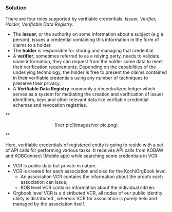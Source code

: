 ### Solution
There are four roles supported by verifiable credentials:
*Issuer, Verifier, Holder, Verifiable Data Registry.*

- The **issuer**, or the authority on some information about a subject (e.g a person), issues a credential containing this information in the form of claims to a holder. 
- The **holder** is responsible for storing and managing that credential. 
- A **verifier**, sometimes referred to as a relying party, needs to validate some information, they can request from the holder some data to meet their verification requirements. Depending on the capabilities of the underlying technology, the holder is free to present the claims contained in their verifiable credentials using any number of techniques to preserve their privacy.
- A **Verifiable Data Registry** commonly a decentralized ledger which serves as a system for mediating the creation and verification of issuer identifiers, keys and other relevant data like verifiable credential schemas and revocation registries.




**<p style="text-align: center;">
![vcr pic](images/vcr pic.png)
</p>**




Here, verifiable credentials of registered entity is going to reside with a set of API calls for performing various tasks. It receives API calls from KOBAW and KOBConnect (Mobile app) while searching some credentials in VCR.

- VCR is public data but private in nature.
- VCR is created for each association and also for the KochiOrgBook level. 
    - An association VCR contains the information about the proofs each association can issue;
    - KOB level VCR contains information about the individual citizen.
- Orgbook level VCR is a distributed VCR, all nodes of our public identity utility is distributed , whereas VCR for association is purely held and managed by the association itself.



